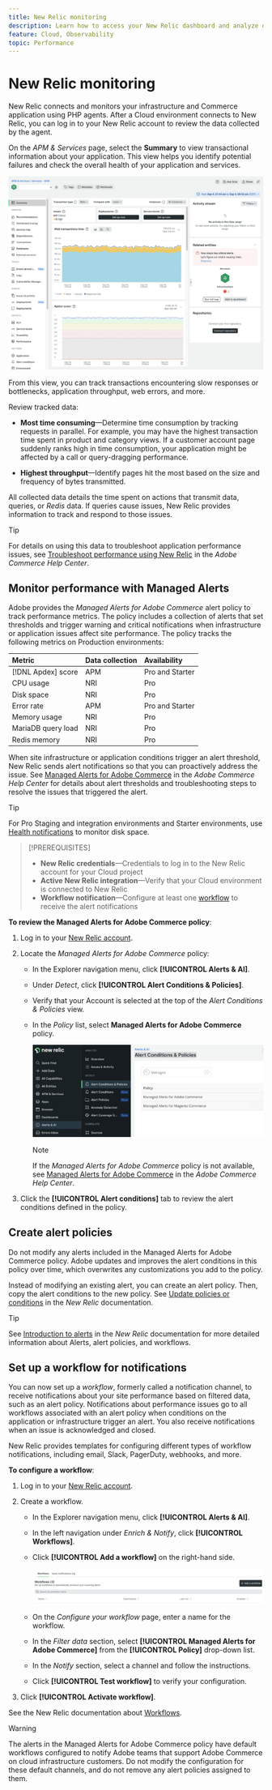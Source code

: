 ```yaml
---
title: New Relic monitoring
description: Learn how to access your New Relic dashboard and analyze data from your Adobe Commerce on cloud infrastructure project.
feature: Cloud, Observability
topic: Performance
---
```


# New Relic monitoring

New Relic connects and monitors your infrastructure and Commerce application using PHP agents. After a Cloud environment connects to New Relic, you can log in to your New Relic account to review the data collected by the agent.

On the _APM & Services_ page, select the **Summary** to view transactional information about your application. This view helps you identify potential failures and check the overall health of your application and services.

![Cloud project New Relic overview page](../../assets/new-relic/dashboard.png)

From this view, you can track transactions encountering slow responses or bottlenecks, application throughput, web errors, and more.

Review tracked data:

- **Most time consuming**—Determine time consumption by tracking requests in parallel. For example, you may have the highest transaction time spent in product and category views. If a customer account page suddenly ranks high in time consumption, your application might be affected by a call or query-dragging performance.

- **Highest throughput**—Identify pages hit the most based on the size and frequency of bytes transmitted.

All collected data details the time spent on actions that transmit data, queries, or _Redis_ data. If queries cause issues, New Relic provides information to track and respond to those issues.

>[!TIP]
>
>For details on using this data to troubleshoot application performance issues, see [Troubleshoot performance using New Relic](https://experienceleague.adobe.com/docs/commerce-knowledge-base/kb/troubleshooting/miscellaneous/troubleshoot-performance-using-new-relic-on-magento-commerce.html) in the _Adobe Commerce Help Center_.

## Monitor performance with Managed Alerts

Adobe provides the _Managed Alerts for Adobe Commerce_ alert policy to track performance metrics. The policy includes a collection of alerts that set thresholds and trigger warning and critical notifications when infrastructure or application issues affect site performance. The policy tracks the following metrics on Production environments:

| Metric             | Data collection | Availability    |
|:-------------------|:----------------|:----------------|
| [!DNL Apdex] score        | APM             | Pro and Starter |
| CPU usage          | NRI             | Pro             |
| Disk space         | NRI             | Pro             |
| Error rate         | APM             | Pro and Starter |
| Memory usage       | NRI             | Pro             |
| MariaDB query load | NRI             | Pro             |
| Redis memory       | NRI             | Pro             |

When site infrastructure or application conditions trigger an alert threshold, New Relic sends alert notifications so that you can proactively address the issue. See [Managed Alerts for Adobe Commerce](https://experienceleague.adobe.com/docs/commerce-knowledge-base/kb/support-tools/managed-alerts/managed-alerts-for-magento-commerce.html) in the _Adobe Commerce Help Center_ for details about alert thresholds and troubleshooting steps to resolve the issues that triggered the alert.

>[!TIP]
>
>For Pro Staging and integration environments and Starter environments, use [Health notifications](../integrations/health-notifications.md) to monitor disk space.

>[!PREREQUISITES]
>
>- **New Relic credentials**—Credentials to log in to the New Relic account for your Cloud project
>- **Active New Relic integration**—Verify that your Cloud environment is connected to New Relic
>- **Workflow notification**—Configure at least one [workflow](#set-up-a-workflow-for-notifications) to receive the alert notifications

**To review the Managed Alerts for Adobe Commerce policy**:

1. Log in to your [New Relic account](https://login.newrelic.com/login).

1. Locate the _Managed Alerts for Adobe Commerce_ policy:

   - In the Explorer navigation menu, click **[!UICONTROL Alerts & AI]**.

   - Under _Detect_, click **[!UICONTROL Alert Conditions & Policies]**.
   
   - Verify that your Account is selected at the top of the _Alert Conditions & Policies_ view.

   - In the _Policy_ list, select **Managed Alerts for Adobe Commerce** policy.

      ![Generated alert policies](../../assets/new-relic/managed-alerts-policy.png)

      >[!NOTE]
      >
      >If the _Managed Alerts for Adobe Commerce_ policy is not available, see [Managed Alerts for Adobe Commerce](https://experienceleague.adobe.com/docs/commerce-knowledge-base/kb/support-tools/managed-alerts/managed-alerts-for-magento-commerce.html) in the _Adobe Commerce Help Center_.

1. Click the **[!UICONTROL Alert conditions]** tab to review the alert conditions defined in the policy.

## Create alert policies

Do not modify any alerts included in the Managed Alerts for Adobe Commerce policy. Adobe updates and improves the alert conditions in this policy over time, which overwrites any customizations you add to the policy.

Instead of modifying an existing alert, you can create an alert policy. Then, copy the alert conditions to the new policy. See [Update policies or conditions](https://docs.newrelic.com/docs/alerts-applied-intelligence/new-relic-alerts/alert-policies/update-or-disable-policies-conditions/) in the _New Relic_ documentation.

>[!TIP]
>
>See [Introduction to alerts](https://docs.newrelic.com/docs/alerts-applied-intelligence/new-relic-alerts/learn-alerts/alerts-concepts-workflow/) in the _New Relic_ documentation for more detailed information about Alerts, alert policies, and workflows.

## Set up a workflow for notifications

You can now set up a _workflow_, formerly called a notification channel, to receive notifications about your site performance based on filtered data, such as an alert policy. Notifications about performance issues go to all workflows associated with an alert policy when conditions on the application or infrastructure trigger an alert. You also receive notifications when an issue is acknowledged and closed.

New Relic provides templates for configuring different types of workflow notifications, including email, Slack, PagerDuty, webhooks, and more.

**To configure a workflow**:

1. Log in to your [New Relic account](https://login.newrelic.com/login).

1. Create a workflow.

   - In the Explorer navigation menu, click **[!UICONTROL Alerts & AI]**.

   - In the left navigation under _Enrich & Notify_, click **[!UICONTROL Workflows]**.

   - Click **[!UICONTROL Add a workflow]** on the right-hand side.

      ![New Relic add a workflow](../../assets/new-relic/add-a-workflow.png)

   - On the _Configure your workflow_ page, enter a name for the workflow.

   - In the _Filter data_ section, select **[!UICONTROL Managed Alerts for Adobe Commerce]** from the **[!UICONTROL Policy]** drop-down list.

   - In the _Notify_ section, select a channel and follow the instructions.

   - Click **[!UICONTROL Test workflow]** to verify your configuration.

1. Click **[!UICONTROL Activate workflow]**.

See the New Relic documentation about [Workflows](https://docs.newrelic.com/docs/alerts-applied-intelligence/applied-intelligence/incident-workflows/incident-workflows/).

>[!WARNING]
>
>The alerts in the Managed Alerts for Adobe Commerce policy have default workflows configured to notify Adobe teams that support Adobe Commerce on cloud infrastructure customers. Do not modify the configuration for these default channels, and do not remove any alert policies assigned to them.
